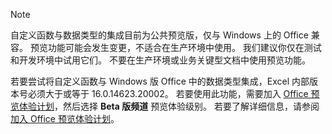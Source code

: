 > [!NOTE]
> 自定义函数与数据类型的集成目前为公共预览版，仅与 Windows 上的 Office 兼容。 预览功能可能会发生变更，不适合在生产环境中使用。 我们建议你仅在测试和开发环境中试用它们。 不要在生产环境或业务关键型文档中使用预览功能。
>
> 若要尝试将自定义函数与 Windows 版 Office 中的数据类型集成，Excel 内部版本号必须大于或等于 16.0.14623.20002。 若要使用此功能，需要加入 [Office 预览体验计划](https://insider.office.com/)，然后选择 **Beta 版频道** 预览体验级别。 若要了解详细信息，请参阅[加入 Office 预览体验计划](https://insider.office.com/join/windows)。